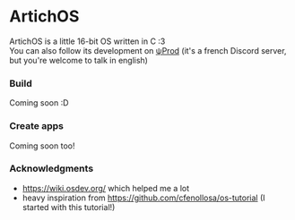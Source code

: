 # ArtichOS
ArtichOS is a little 16-bit OS written in C :3  
You can also follow its development on [ψProd](https://discord.gg/hS4VgSTumn) (it's a french Discord server, but you're welcome to talk in english)

### Build

Coming soon :D

### Create apps

Coming soon too!

### Acknowledgments

- https://wiki.osdev.org/ which helped me a lot
- heavy inspiration from https://github.com/cfenollosa/os-tutorial (I started with this tutorial!)
